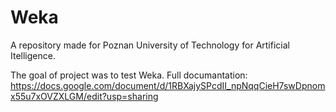 # Weka
A repository made for Poznan University of Technology for Artificial Itelligence.

The goal of project was to test Weka.
Full documantation: https://docs.google.com/document/d/1RBXajySPcdII_npNqqCieH7swDpnomx55u7xOVZXLGM/edit?usp=sharing

